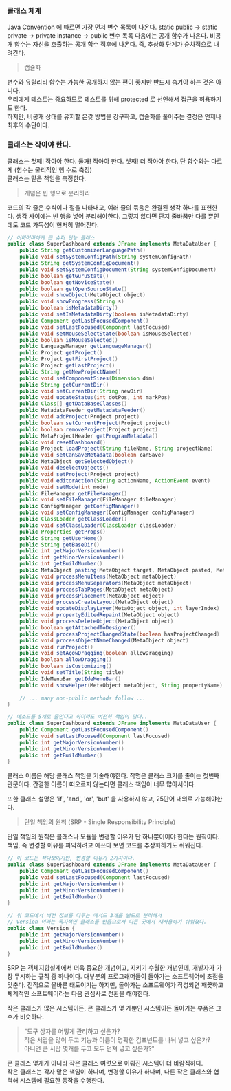 ### 클래스 체계
Java Convention 에 따르면 가장 먼저 변수 목록이 나온다. static public -> static private -> private instance -> public 
변수 목록 다음에는 공개 함수가 나온다. 비공개 함수는 자신을 호출하는 공개 함수 직후에 나온다. 즉, 추상화 단계가 순차적으로 내려간다.

> 캡슐화

변수와 유틸리티 함수는 가능한 공개하지 않는 편이 좋지만 반드시 숨겨야 하는 것은 아니다.   
우리에게 테스트는 중요하므로 테스트를 위해 protected 로 선언해서 접근을 허용하기도 한다.   
하지만, 비공개 상태를 유지할 온갖 방법을 강구하고, 캡슐화를 풀어주는 결정은 언제나 최후의 수단이다.

### 클래스는 작아야 한다.

클래스는 첫째! 작아야 한다. 둘째! 작아야 한다. 셋째! 더 작아야 한다. 단 함수와는 다르게 (함수는 물리적인 행 수로 측정)   
클래스는 맡은 책임을 측정한다.

> 개념은 빈 행으로 분리하라

코드의 각 줄은 수식이나 절을 나타내고, 여러 줄의 묶음은 완결된 생각 하나를 표현한다.
생각 사이에는 빈 행을 넣어 분리해야한다. 그렇지 않다면 단지 줄바꿈만 다를 뿐인데도 코드 가독성이 현저히 떨어진다.

````java
// 어마어마하게 큰 슈퍼 만능 클래스
public class SuperDashboard extends JFrame implements MetaDataUser {
	public String getCustomizerLanguagePath()
	public void setSystemConfigPath(String systemConfigPath) 
	public String getSystemConfigDocument()
	public void setSystemConfigDocument(String systemConfigDocument) 
	public boolean getGuruState()
	public boolean getNoviceState()
	public boolean getOpenSourceState()
	public void showObject(MetaObject object) 
	public void showProgress(String s)
	public boolean isMetadataDirty()
	public void setIsMetadataDirty(boolean isMetadataDirty)
	public Component getLastFocusedComponent()
	public void setLastFocused(Component lastFocused)
	public void setMouseSelectState(boolean isMouseSelected) 
	public boolean isMouseSelected()
	public LanguageManager getLanguageManager()
	public Project getProject()
	public Project getFirstProject()
	public Project getLastProject()
	public String getNewProjectName()
	public void setComponentSizes(Dimension dim)
	public String getCurrentDir()
	public void setCurrentDir(String newDir)
	public void updateStatus(int dotPos, int markPos)
	public Class[] getDataBaseClasses()
	public MetadataFeeder getMetadataFeeder()
	public void addProject(Project project)
	public boolean setCurrentProject(Project project)
	public boolean removeProject(Project project)
	public MetaProjectHeader getProgramMetadata()
	public void resetDashboard()
	public Project loadProject(String fileName, String projectName)
	public void setCanSaveMetadata(boolean canSave)
	public MetaObject getSelectedObject()
	public void deselectObjects()
	public void setProject(Project project)
	public void editorAction(String actionName, ActionEvent event) 
	public void setMode(int mode)
	public FileManager getFileManager()
	public void setFileManager(FileManager fileManager)
	public ConfigManager getConfigManager()
	public void setConfigManager(ConfigManager configManager) 
	public ClassLoader getClassLoader()
	public void setClassLoader(ClassLoader classLoader)
	public Properties getProps()
	public String getUserHome()
	public String getBaseDir()
	public int getMajorVersionNumber()
	public int getMinorVersionNumber()
	public int getBuildNumber()
	public MetaObject pasting(MetaObject target, MetaObject pasted, MetaProject project)
	public void processMenuItems(MetaObject metaObject)
	public void processMenuSeparators(MetaObject metaObject) 
	public void processTabPages(MetaObject metaObject)
	public void processPlacement(MetaObject object)
	public void processCreateLayout(MetaObject object)
	public void updateDisplayLayer(MetaObject object, int layerIndex) 
	public void propertyEditedRepaint(MetaObject object)
	public void processDeleteObject(MetaObject object)
	public boolean getAttachedToDesigner()
	public void processProjectChangedState(boolean hasProjectChanged) 
	public void processObjectNameChanged(MetaObject object)
	public void runProject()
	public void setAçowDragging(boolean allowDragging) 
	public boolean allowDragging()
	public boolean isCustomizing()
	public void setTitle(String title)
	public IdeMenuBar getIdeMenuBar()
	public void showHelper(MetaObject metaObject, String propertyName) 
	
	// ... many non-public methods follow ...
}
````

````java
// 메소드를 5개로 줄인다고 하더라도 여전히 책임이 많다..
public class SuperDashboard extends JFrame implements MetaDataUser {
	public Component getLastFocusedComponent()
	public void setLastFocused(Component lastFocused)
	public int getMajorVersionNumber()
	public int getMinorVersionNumber()
	public int getBuildNumber() 
}
````
클래스 이름은 해당 클래스 책임을 기술해야한다. 작명은 클래스 크기를 줄이는 첫번째 관문이다.
간결한 이름이 떠오르지 않는다면 클래스 책임이 너무 많아서이다.

또한 클래스 설명은 'if', 'and', 'or', 'but' 을 사용하지 않고, 25단어 내외로 가능해야한다.

> 단일 책임의 원칙 (SRP - Single Responsibility Principle)

단일 책임의 원칙은 클래스나 모듈을 변경할 이유가 단 하나뿐이어야 한다는 원칙이다. 
책임, 즉 변경할 이유를 파악하려고 애쓰다 보면 코드를 추상화하기도 쉬워진다.

````java
// 이 코드는 작아보이지만, 변경할 이유가 2가지이다.
public class SuperDashboard extends JFrame implements MetaDataUser {
	public Component getLastFocusedComponent()
	public void setLastFocused(Component lastFocused)
	public int getMajorVersionNumber()
	public int getMinorVersionNumber()
	public int getBuildNumber() 
}
````

````java
// 위 코드에서 버전 정보를 다루는 메서드 3개를 별도로 분리해서
// Version 이라는 독자적인 클래스를 만듬으로서 다른 곳에서 재사용하기 쉬워졌다.
public class Version {
	public int getMajorVersionNumber() 
	public int getMinorVersionNumber() 
	public int getBuildNumber()
}
````

SRP 는 객체지향설계에서 더욱 중요한 개념이고, 지키기 수월한 개념인데, 개발자가 가장 무시하는 규칙 중 하나이다.
대부분의 프로그래머들이 돌아가는 소프트웨어에 초점을 맞춘다. 전적으로 올바른 태도이기는 하지만,
돌아가는 소프트웨어가 작성되면 깨끗하고 체계적인 소프트웨어라는 다음 관심사로 전환을 해야한다.

작은 클래스가 많은 시스템이든, 큰 클래스가 몇 개뿐인 시스템이든 돌아가는 부품은 그 수가 비슷하다.

> "도구 상자를 어떻게 관리하고 싶은가?   
작은 서랍을 많이 두고 기능과 이름이 명확한 컴포넌트를 나눠 넣고 싶은가?   
아니면 큰 서랍 몇개를 두고 모두 던져 넣고 싶은가?"

큰 클래스 몇개가 아니라 작은 클래스 여럿으로 이뤄진 시스템이 더 바람직하다.   
작은 클래스는 각자 맡은 책임이 하나며, 변경할 이유가 하나며, 다른 작은 클래스와 협력해 시스템에 필요한 동작을 수행한다.
